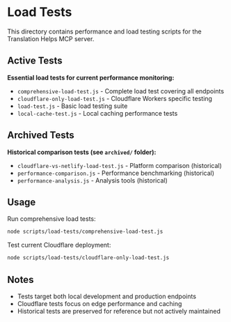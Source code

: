 # Load Tests

This directory contains performance and load testing scripts for the Translation Helps MCP server.

## Active Tests

**Essential load tests for current performance monitoring:**

- `comprehensive-load-test.js` - Complete load test covering all endpoints
- `cloudflare-only-load-test.js` - Cloudflare Workers specific testing
- `load-test.js` - Basic load testing suite
- `local-cache-test.js` - Local caching performance tests

## Archived Tests

**Historical comparison tests (see `archived/` folder):**

- `cloudflare-vs-netlify-load-test.js` - Platform comparison (historical)
- `performance-comparison.js` - Performance benchmarking (historical)
- `performance-analysis.js` - Analysis tools (historical)

## Usage

Run comprehensive load tests:

```bash
node scripts/load-tests/comprehensive-load-test.js
```

Test current Cloudflare deployment:

```bash
node scripts/load-tests/cloudflare-only-load-test.js
```

## Notes

- Tests target both local development and production endpoints
- Cloudflare tests focus on edge performance and caching
- Historical tests are preserved for reference but not actively maintained

